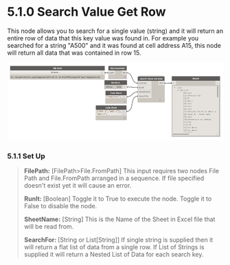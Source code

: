 # 5.1.0 Search Value Get Row

This node allows you to search for a single value (string) and it will return an entire row of data that this key value was found in. For example you searched for a string "A500" and it was found at cell address A15, this node will return all data that was contained in row 15. 

![](SearchValueGetRow.png)

### 5.1.1 Set Up

<blockquote>
<p><b>FilePath:</b> [FilePath>File.FromPath] This input requires two nodes File Path and File.FromPath arranged in a sequence. If file specified doesn't exist yet it will cause an error. </p>

<p><b>RunIt: </b> [Boolean] Toggle it to True to execute the node. Toggle it to False to disable the node. </p>

<p><b>SheetName:</b> [String] This is the Name of the Sheet in Excel file that will be read from. </p>

<p><b>SearchFor: </b>[String or List[String]] If single string is supplied then it will return a flat list of data from a single row. If List of Strings is supplied it will return a Nested List of Data for each search key. </p>
</blockquote>
